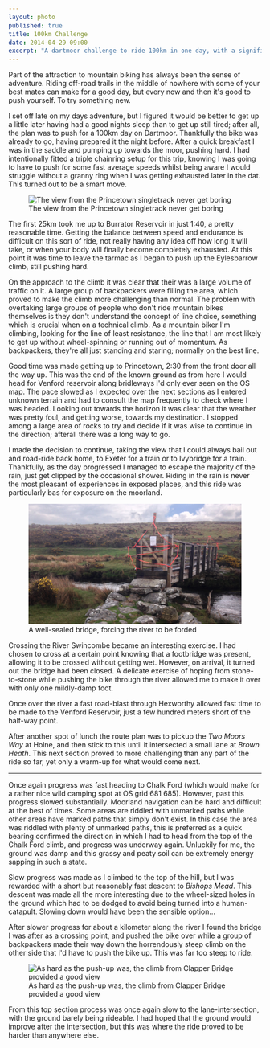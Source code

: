 ```yaml
---
layout: photo
published: true
title: 100km Challenge
date: 2014-04-29 09:00
excerpt: "A dartmoor challenge to ride 100km in one day, with a significant amount offroad. "
---
```


Part of the attraction to mountain biking has always been the sense of adventure. Riding off-road trails in the middle of nowhere with some of your best mates can make for a good day, but every now and then it's good to push yourself. To try something new.

I set off late on my days adventure, but I figured it would be better to get up a little later having had a good nights sleep than to get up still tired; after all, the plan was to push for a 100km day on Dartmoor. Thankfully the bike was already to go, having prepared it the night before. After a quick breakfast I was in the saddle and pumping up towards the moor, pushing hard. I had intentionally fitted a triple chainring setup for this trip, knowing I was going to have to push for some fast average speeds whilst being aware I would struggle without a granny ring when I was getting exhausted later in the dat. This turned out to be a smart move.

<figure>
	<img src="/assets/camera-roll/2014/04/ptown-view.jpg" alt="The view from the Princetown singletrack never get boring" />
	<figcaption>The view from the Princetown singletrack never get boring</figcaption>
</figure>

The first 25km took me up to Burrator Reservoir in just 1:40, a pretty reasonable time. Getting the balance between speed and endurance is difficult on this sort of ride, not really having any idea off how long it will take, or when your body will finally become completely exhausted. At this point it was time to leave the tarmac as I began to push up the Eylesbarrow climb, still pushing hard.

On the approach to the climb it was clear that their was a large volume of traffic on it. A large group of backpackers were filling the area, which proved to make the climb more challenging than normal. The problem with overtaking large groups of people who don't ride mountain bikes themselves is they don't understand the concept of line choice, something which is crucial when on a technical climb. As a mountain biker I'm climbing, looking for the line of least resistance, the line that I am most likely to get up without wheel-spinning or running out of momentum. As backpackers, they're all just standing and staring; normally on the best line.

Good time was made getting up to Princetown, 2:30 from the front door all the way up. This was the end of the known ground as from here I would head for Venford reservoir along bridleways I'd only ever seen on the OS map. The pace slowed as I expected over the next sections as I entered unknown terrain and had to consult the map frequently to check where I was headed. Looking out towards the horizon it was clear that the weather was pretty foul, and getting worse, towards my destination. I stopped among a large area of rocks to try and decide if it was wise to continue in the direction; afterall there was a long way to go.

I made the decision to continue, taking the view that I could always bail out and road-ride back home, to Exeter for a train or to Ivybridge for a train. Thankfully, as the day progressed I managed to escape the majority of the rain, just get clipped by the occasional shower. Riding in the rain is never the most pleasant of experiences in exposed places, and this ride was particularly bas for exposure on the moorland.

<figure>
	<img src="/assets/camera-roll/2014/04/swincombe-bridge.jpg" alt="A well-sealed bridge, forcing the river to be forded" />
	<figcaption>A well-sealed bridge, forcing the river to be forded</figcaption>
</figure>

Crossing the River Swincombe became an interesting exercise. I had chosen to cross at a certain point knowing that a footbridge was present, allowing it to be crossed without getting wet. However, on arrival, it turned out the bridge had been closed. A delicate exercise of hoping from stone-to-stone while pushing the bike through the river allowed me to make it over with only one mildly-damp foot.

Once over the river a fast road-blast through Hexworthy allowed fast time to be made to the Venford Reservoir, just a few hundred meters short of the half-way point.

After another spot of lunch the route plan was to pickup the *Two Moors Way* at Holne, and then stick to this until it intersected a small lane at *Brown Heath*. This next section proved to more challenging than any part of the ride so far, yet only a warm-up for what would come next.

---

Once again progress was fast heading to Chalk Ford (which would make for a rather nice wild camping spot at OS grid 681 685). However, past this progress slowed substantially. Moorland navigation can be hard and difficult at the best of times. Some areas are riddled with unmarked paths while other areas have marked paths that simply don't exist. In this case the area was riddled with plenty of unmarked paths, this is preferred as a quick bearing confirmed the direction in which I had to head from the top of the Chalk Ford climb, and progress was underway again. Unluckily for me, the ground was damp and this grassy and peaty soil can be extremely energy sapping in such a state.

Slow progress was made as I climbed to the top of the hill, but I was rewarded with a short but reasonably fast descent to *Bishops Mead*. This descent was made all the more interesting due to the wheel-sized holes in the ground which had to be dodged to avoid being turned into a human-catapult. Slowing down would have been the sensible option…

After slower progress for about a kilometer along the river I found the bridge I was after as a crossing point, and pushed the bike over while a group of backpackers made their way down the horrendously steep climb on the other side that I'd have to push the bike up. This was far too steep to ride.

<figure>
	<img src="/assets/camera-roll/2014/04/clapper-bridge.jpg" alt="As hard as the push-up was, the climb from Clapper Bridge provided a good view" />
	<figcaption>As hard as the push-up was, the climb from Clapper Bridge provided a good view</figcaption>
</figure>

From this top section process was once again slow to the lane-intersection, with the ground barely being rideable. I had hoped that the ground would improve after the intersection, but this was where the ride proved to be harder than anywhere else. 
